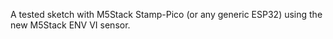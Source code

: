 A tested sketch with M5Stack Stamp-Pico (or any generic ESP32) using the new M5Stack ENV VI sensor.
